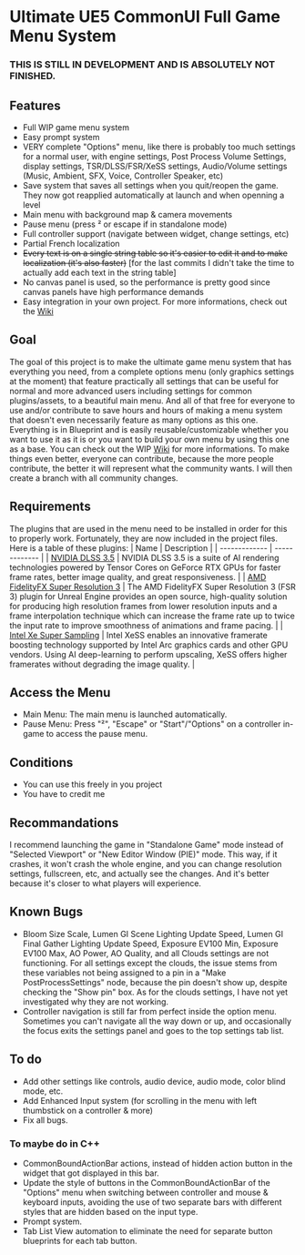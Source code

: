 # Ultimate UE5 CommonUI Full Game Menu System

### THIS IS STILL IN DEVELOPMENT AND IS ABSOLUTELY NOT FINISHED.

## Features 
  - Full WIP game menu system
  - Easy prompt system
  - VERY complete "Options" menu, like there is probably too much settings for a normal user, with engine settings, Post Process Volume Settings, display settings, TSR/DLSS/FSR/XeSS settings, Audio/Volume settings (Music, Ambient, SFX, Voice, Controller Speaker, etc)
  - Save system that saves all settings when you quit/reopen the game. They now got reapplied automatically at launch and when openning a level
  - Main menu with background map & camera movements
  - Pause menu (press ² or escape if in standalone mode)
  - Full controller support (navigate between widget, change settings, etc)
  - Partial French localization
  - ~~Every text is on a single string table so it's easier to edit it and to make localization (it's also faster)~~ [for the last commits I didn't take the time to actually add each text in the string table]
  - No canvas panel is used, so the performance is pretty good since canvas panels have high performance demands
  - Easy integration in your own project. For more informations, check out the [Wiki](https://github.com/Adriwin06/Ultimate-UE5-CommonUI-Full-Game-Menu-System/wiki/Integrate-to-your-own-project)

## Goal
The goal of this project is to make the ultimate game menu system that has everything you need, from a complete options menu (only graphics settings at the moment) that feature practically all settings that can be useful for normal and more advanced users including settings for common plugins/assets, to a beautiful main menu. And all of that free for everyone to use and/or contribute to save hours and hours of making a menu system that doesn't even necessarily feature as many options as this one. Everything is in Blueprint and is easily reusable/customizable whether you want to use it as it is or you want to build your own menu by using this one as a base. You can check out the WIP [Wiki](https://github.com/Adriwin06/Ultimate-UE5-CommonUI-Full-Game-Menu-System/wiki) for more informations. To make things even better, everyone can contribute, because the more people contribute, the better it will represent what the community wants. I will then create a branch with all community changes.

## Requirements
The plugins that are used in the menu need to be installed in order for this to properly work. Fortunately, they are now included in the project files. Here is a table of these plugins: 
| Name | Description |
| ------------- | ------------- |
| [NVIDIA DLSS 3.5](https://developer.nvidia.com/rtx/dlss/get-started#ue-version)   |  NVIDIA DLSS 3.5 is a suite of AI rendering technologies powered by Tensor Cores on GeForce RTX GPUs for faster frame rates, better image quality, and great responsiveness.  |
| [AMD FidelityFX Super Resolution 3](https://gpuopen.com/learn/ue-fsr3/)  |  The AMD FidelityFX Super Resolution 3 (FSR 3) plugin for Unreal Engine provides an open source, high-quality solution for producing high resolution frames from lower resolution inputs and a frame interpolation technique which can increase the frame rate up to twice the input rate to improve smoothness of animations and frame pacing.  |
| [Intel Xe Super Sampling](https://github.com/GameTechDev/XeSSUnrealPlugin)  |  Intel XeSS enables an innovative framerate boosting technology supported by Intel Arc graphics cards and other GPU vendors. Using AI deep-learning to perform upscaling, XeSS offers higher framerates without degrading the image quality.  |

## Access the Menu
  - Main Menu: The main menu is launched automatically.
  - Pause Menu: Press "²", "Escape" or "Start"/"Options" on a controller in-game to access the pause menu.

## Conditions
  - You can use this freely in you project
  - You have to credit me

## Recommandations
I recommend launching the game in "Standalone Game" mode instead of "Selected Viewport" or "New Editor Window (PIE)" mode. This way, if it crashes, it won't crash the whole engine, and you can change resolution settings, fullscreen, etc, and actually see the changes. And it's better because it's closer to what players will experience.

## Known Bugs
  - Bloom Size Scale, Lumen GI Scene Lighting Update Speed, Lumen GI Final Gather Lighting Update Speed, Exposure EV100 Min, Exposure EV100 Max, AO Power, AO Quality, and all Clouds settings are not functioning. For all settings except the clouds, the issue stems from these variables not being assigned to a pin in a "Make PostProcessSettings" node, because the pin doesn't show up, despite checking the "Show pin" box. As for the clouds settings, I have not yet investigated why they are not working.
  - Controller navigation is still far from perfect inside the option menu. Sometimes you can't navigate all the way down or up, and occasionally the focus exits the settings panel and goes to the top settings tab list.

## To do
  - Add other settings like controls, audio device, audio mode, color blind mode, etc.
  - Add Enhanced Input system (for scrolling in the menu with left thumbstick on a controller & more)
  - Fix all bugs.

### To maybe do in C++
  - CommonBoundActionBar actions, instead of hidden action button in the widget that got displayed in this bar.
  - Update the style of buttons in the CommonBoundActionBar of the "Options" menu when switching between controller and mouse & keyboard inputs, avoiding the use of two separate bars with different styles that are hidden based on the input type.
  - Prompt system.
  - Tab List View automation to eliminate the need for separate button blueprints for each tab button.
